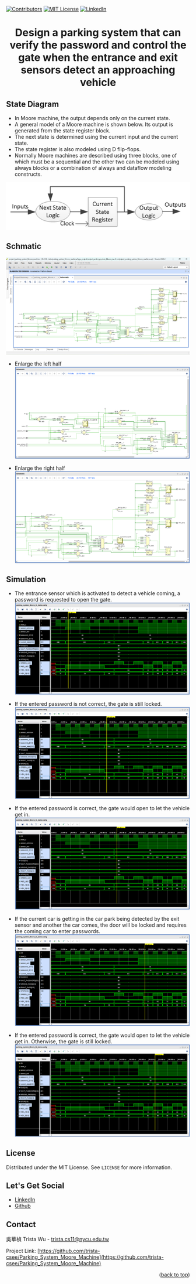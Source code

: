 <a name="readme-top"></a>
<!-- PROJECT SHIELDS -->
[![Contributors][contributors-shield]]()
[![MIT License][license-shield]][license-url]
[![LinkedIn][linkedin-shield]][linkedin-url]

<!-- PROJECT Name --> 
<h1 align="center">Design a parking system that can verify the password and control the gate when the entrance and exit sensors detect an approaching vehicle</h1>

<!--  State Diagram -->
## State Diagram
* In Moore machine, the output depends only on the current state.
* A general model of a Moore machine is shown below. Its output is generated from the state register block.
* The next state is determined using the current input and the current state.
* The state register is also modeled using D flip-flops.
* Normally Moore machines are described using three blocks, one of which must be a sequential and the other two can be modeled using always blocks or a combination of always and dataflow modeling constructs. 

![image](https://github.com/trista-csee/Parking_System_Moore_Machine/blob/main/three%20blocks%20Moore%20machine.png)

<!-- Schmatic -->
## Schmatic
![image](https://github.com/trista-csee/Parking_System_Moore_Machine/blob/main/Schmatic_all.png)

* Enlarge the left half
![image](https://github.com/trista-csee/Parking_System_Moore_Machine/blob/main/Schmatic_left.png)

* Enlarge the right half
![image](https://github.com/trista-csee/Parking_System_Moore_Machine/blob/main/Schmatic_right.png)

<!-- Simulation -->
## Simulation
* The entrance sensor which is activated to detect a vehicle coming, a password is requested to open the gate. 
![image](https://github.com/trista-csee/Parking_System_Moore_Machine/blob/main/sensor_entrance_WAIT_PASSWORD.png)

* If the entered password is not correct, the gate is still locked. 
![image](https://github.com/trista-csee/Parking_System_Moore_Machine/blob/main/WRONG_PASS.png)

* If the entered password is correct, the gate would open to let the vehicle get in.
![image](https://github.com/trista-csee/Parking_System_Moore_Machine/blob/main/password_1_2_RIGHT_PASS.png)

* If the current car is getting in the car park being detected by the exit sensor 
and another the car comes, the door will be locked and requires the coming car to enter passwords.
![image](https://github.com/trista-csee/Parking_System_Moore_Machine/blob/main/sensor_entrance_exit_STOP.png)

* If the entered password is correct, the gate would open to let the vehicle get in. Otherwise, the gate is still locked. 
![image](https://github.com/trista-csee/Parking_System_Moore_Machine/blob/main/STOP_RIGHT_PASS.png)


<!-- LICENSE -->
## License
Distributed under the MIT License. See `LICENSE` for more information.

<!-- LET'S GET SOCIAL -->
## Let's Get Social
* [LinkedIn](https://www.linkedin.com/in/hua-chen-wu-363252241/)
* [Github](https://github.com/trista-csee)

<!-- CONTACT -->
## Contact
吳華楨 Trista Wu - trista.cs11@nycu.edu.tw

Project Link: [https://github.com/trista-csee/Parking_System_Moore_Machine](https://github.com/trista-csee/Parking_System_Moore_Machine)

<p align="right">(<a href="#readme-top">back to top</a>)</p>

<!-- MARKDOWN LINKS & IMAGES -->
[contributors-shield]: https://img.shields.io/badge/contributors-1-orange.svg?style=flat-square
[license-shield]: https://img.shields.io/badge/license-MIT-blue.svg?style=flat-square
[license-url]: https://choosealicense.com/licenses/mit
[linkedin-shield]: https://img.shields.io/badge/-LinkedIn-black.svg?style=flat-square&logo=linkedin&colorB=555
[linkedin-url]: https://www.linkedin.com/in/hua-chen-wu-363252241/
[product-screenshot]: ./images/projects/portfolio.jpg
